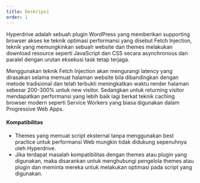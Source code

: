 ```yaml
---
title: Deskripsi
order: 1
---
```



Hyperdrive adalah sebuah plugin WordPress yang memberikan supporting browser akses ke teknik optimasi performansi yang disebut Fetch Injection, teknik yang memungkinkan sebuah website dan themes melakukan download resource seperti JavaScript dan CSS secara asynchronous dan paralel dengan urutan eksekusi task tetap terjaga.

Menggunakan teknik Fetch Injection akan mengurangi latency yang dirasakan selama memuat halaman website bila dibandingkan dengan metode tradisional dan telah terbukti meningkatkan waktu render halaman sebesar 200-300% untuk new visitor. Sedangkan untuk returning visitor mendapatkan performansi yang lebih baik lagi berkat teknik caching browser modern seperti Service Workers yang biasa digunakan dalam Progressive Web Apps.

#### Kompatibilitas

* Themes yang memuat script eksternal tanpa menggunakan best practice untuk performansi Web mungkin tidak didukung sepenuhnya oleh Hyperdrive.
* Jika terdapat masalah kompatibilitas dengan themes atau plugin yang digunakan, maka disarankan untuk menghubungi pengelola themes atau plugin dan meminta mereka untuk melakukan optimasi pada script yang digunakan.